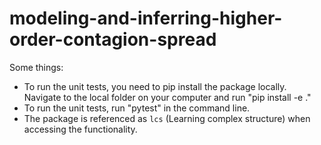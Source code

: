 # modeling-and-inferring-higher-order-contagion-spread

Some things:

* To run the unit tests, you need to pip install the package locally. Navigate to the local folder on your computer and run "pip install -e ."
* To run the unit tests, run "pytest" in the command line.
* The package is referenced as `lcs` (Learning complex structure) when accessing the functionality.